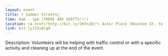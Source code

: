 ```yaml
---
layout: event
title: ☀ Summer Streets🚦
time: 6am - 1pm (THERE ARE SHIFTS!!!)
location: <a href="http://bit.ly/2H7nzDz"> Astor Place (Houston St. to 14th St. along Lafayette St.) </a>, Manhattan
link: bit.ly/2SsbCg9
---
```

Description: Volunteers will be helping with traffic control or with a specific activity and cleaning up at the end of the event.
